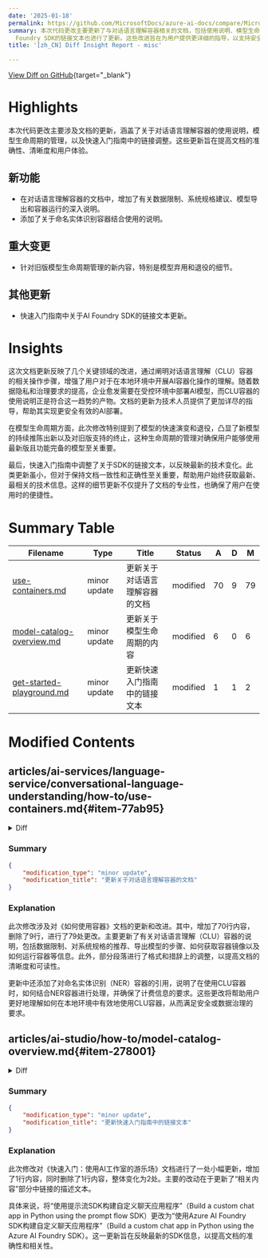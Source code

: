 ```yaml
---
date: '2025-01-18'
permalink: https://github.com/MicrosoftDocs/azure-ai-docs/compare/MicrosoftDocs:0fcd6d7...MicrosoftDocs:1d7cc3c
summary: 本次代码更改主要更新了与对话语言理解容器相关的文档，包括使用说明、模型生命周期管理和快速入门指南中的链接调整。这些更新旨在提升文档的准确性、清晰度和用户体验。新功能中增加了数据限制、系统规格建议等深入说明，并提供了命名实体识别容器的结合使用信息。重大变更方面，新增了有关旧版模型生命周期管理的具体细节。此外，快速入门指南中关于AI
  Foundry SDK的链接文本也进行了更新。这些改进旨在为用户提供更详细的指导，以支持安全有效的AI模型部署，并确保文档的最新性和一致性。
title: '[zh_CN] Diff Insight Report - misc'

---
```


[View Diff on GitHub](https://github.com/MicrosoftDocs/azure-ai-docs/compare/MicrosoftDocs:0fcd6d7...MicrosoftDocs:1d7cc3c){target="_blank"}

# Highlights
本次代码更改主要涉及文档的更新，涵盖了关于对话语言理解容器的使用说明，模型生命周期的管理，以及快速入门指南中的链接调整。这些更新旨在提高文档的准确性、清晰度和用户体验。

## 新功能
- 在对话语言理解容器的文档中，增加了有关数据限制、系统规格建议、模型导出和容器运行的深入说明。
- 添加了关于命名实体识别容器结合使用的说明。

## 重大变更
- 针对旧版模型生命周期管理的新内容，特别是模型弃用和退役的细节。

## 其他更新
- 快速入门指南中关于AI Foundry SDK的链接文本更新。

# Insights
这次文档更新反映了几个关键领域的改进，通过阐明对话语言理解（CLU）容器的相关操作步骤，增强了用户对于在本地环境中开展AI容器化操作的理解。随着数据隐私和治理要求的提高，企业愈发需要在受控环境中部署AI模型，而CLU容器的使用说明正是符合这一趋势的产物。文档的更新为技术人员提供了更加详尽的指导，帮助其实现更安全有效的AI部署。

在模型生命周期方面，此次修改特别提到了模型的快速演变和退役，凸显了新模型的持续推陈出新以及对旧版支持的终止，这种生命周期的管理对确保用户能够使用最新版且功能完备的模型至关重要。

最后，快速入门指南中调整了关于SDK的链接文本，以反映最新的技术变化。此类更新虽小，但对于保持文档一致性和正确性至关重要，帮助用户始终获取最新、最相关的技术信息。这样的细节更新不仅提升了文档的专业性，也确保了用户在使用时的便捷性。

# Summary Table
|  Filename  | Type |    Title    | Status | A  | D  | M  |
|------------|------|-------------|--------|----|----|----|
| [use-containers.md](#item-77ab95) | minor update | 更新关于对话语言理解容器的文档 | modified | 70 | 9 | 79 | 
| [model-catalog-overview.md](#item-278001) | minor update | 更新关于模型生命周期的内容 | modified | 6 | 0 | 6 | 
| [get-started-playground.md](#item-e4d7fb) | minor update | 更新快速入门指南中的链接文本 | modified | 1 | 1 | 2 | 


# Modified Contents
## articles/ai-services/language-service/conversational-language-understanding/how-to/use-containers.md{#item-77ab95}

<details>
<summary>Diff</summary>
````diff
@@ -17,7 +17,7 @@ keywords: on-premises, Docker, container
 # Install and run Conversational Language Understanding (CLU) containers
 
 > [!NOTE]
-> The data limits in a single synchronous API call for the CLU container are 5120 characters per document and up to 10 documents per call.
+> The data limits in a single synchronous API call for the CLU container are 5,120 characters per document and up to 10 documents per call.
 
 Containers enable you to host the CLU API on your own infrastructure. If you have security or data governance requirements that can't be fulfilled by calling CLU remotely, then containers might be a good option.
 
@@ -41,31 +41,81 @@ You must meet the following prerequisites before using CLU containers.
 
 The following table describes the minimum and recommended specifications for the available container. Each CPU core must be at least 2.6 gigahertz (GHz) or faster.
 
-It is recommended to have a CPU with AVX-512 instruction set, for the best experience (performance and accuracy).
+It's recommended to have a CPU with AVX-512 instruction set, for the best experience (performance and accuracy).
 
 |                     | Minimum host specs     | Recommended host specs |
 |---------------------|------------------------|------------------------|
-| **CLU**   | 1 core, 2GB memory     | 4 cores, 8GB memory    |
+| **CLU**             | 1 core, 2 GB memory     | 4 cores, 8 GB memory    |
 
 CPU core and memory correspond to the `--cpus` and `--memory` settings, which are used as part of the `docker run` command.
 
+## Export your Conversational Language Understanding model 
+
+Before you proceed with running the docker image, you need to export your own trained model to expose it to your container. Use the following command to extract your model and replace the placeholders below with your own values: 
+
+|Placeholder |Value|Format or example|
+|------------|-----|-----------------|
+|**{API_KEY}** |The key for your Language resource. You can find it on your resource's **Key and endpoint** page, on the Azure portal.|xxxxxxxxxxxxxxxxxxxxxxxxxxxxxxxxx|
+|**{ENDPOINT_URI}**|The endpoint for accessing the Conversational Language Understanding API. You can find it on your resource's **Key and endpoint** page, on the Azure portal.|`https://<your-custom-subdomain>.cognitiveservices.azure.com`|
+|**{PROJECT_NAME}**|The name of the project containing the model that you want to export. You can find it on your projects tab in the Language Studio portal.|myProject|
+|**{TRAINED_MODEL_NAME}** |The name of the trained model you want to export. You can find your trained models on your model evaluation tab under your project in the Language Studio portal|myTrainedModel 
+|**{EXPORTED_MODEL_NAME}** |The name to assign for the new exported model created.|myExportedModel |
+
+```bash
+curl --location --request PUT '{ENDPOINT_URI}/language/authoring/analyze-conversations/projects/{PROJECT_NAME}/exported-models/{EXPORTED_MODEL_NAME}?api-version=2024-11-15-preview' \ 
+--header 'Ocp-Apim-Subscription-Key: {API_KEY}' \ 
+--header 'Content-Type: application/json' \ 
+--data-raw '{ 
+    "TrainedModelLabel": "{TRAINED_MODEL_NAME}" 
+}' 
+```
+
 ## Get the container image with `docker pull`
 
-The CLU container image can be found on the `mcr.microsoft.com` container registry syndicate. It resides within the `azure-cognitive-services/textanalytics/` repository and is named `clu`. The fully qualified container image name is, `mcr.microsoft.com/azure-cognitive-services/textanalytics/clu`
+The CLU container image can be found on the `mcr.microsoft.com` container registry syndicate. It resides within the `azure-cognitive-services/language/` repository and is named `clu`. The fully qualified container image name is, `mcr.microsoft.com/azure-cognitive-services/language/clu`
 
- To use the latest version of the container, you can use the `latest` tag, which is for English. You can also find a full list of containers for supported languages using the [tags on the MCR](https://mcr.microsoft.com/product/azure-cognitive-services/textanalytics/clu/tags).
+ To use the latest version of the container, you can use the `latest` tag, which is for English. You can also find a full list of containers for supported languages using the [tags on the MCR](https://mcr.microsoft.com/product/azure-cognitive-services/language/clu/tags).
 
 The latest CLU container is available in several languages. To download the container for the English container, use the command below. 
 
 ```
-docker pull mcr.microsoft.com/azure-cognitive-services/textanalytics/clu:latest
+docker pull mcr.microsoft.com/azure-cognitive-services/language/clu:latest
 ```
 
 [!INCLUDE [Tip for using docker list](../../../includes/cognitive-services-containers-docker-list-tip.md)]
 
+## Run the container in download model mode 
+
+After creating the exported model in the section above, users have to run the container in order to download the deployment package that was created specifically for their exported models. 
+
+| Placeholder                 | Value                                                                                                                                 |Format or example                                              |
+|-----------------------------|---------------------------------------------------------------------------------------------------------------------------------------|---------------------------------------------------------------|
+| **{API_KEY}**               | The key for your Language resource. You can find it on your resource's **Key and endpoint** page, on the Azure portal.                | xxxxxxxxxxxxxxxxxxxxxxxxxxxxxxxx                              |  
+| **{ENDPOINT_URI}**          | The endpoint for accessing the API. You can find it on your resource's **Key and endpoint** page, on the Azure portal.                | `https://<your-custom-subdomain>.cognitiveservices.azure.com` |
+| **{IMAGE_TAG}**             | The image tag representing the language of the container you want to run. Make sure this matches the `docker pull` command you used.  | latest                                                        |
+| **{LOCAL_CLU_PORT}**        | Port number assigned for the container in local machine.                                                                              | 5000                                                          |
+| **{LOCAL_MODEL_DIRECTORY}** | Absolute directory in host machine where exported models are saved in.                                                            | `C:\usr\local\myDeploymentPackage`                            |
+| **{PROJECT_NAME}**          | Name of the project that the exported model belongs to                                                                                | myProject                                                     |
+| **{EXPORTED_MODEL_NAME}**   | Exported model to be downloaded                                                                                                       | myExportedModel                                               |
+
+```bash
+docker run --rm -it -p {LOCAL_CLU_PORT}:80 \ 
+mcr.microsoft.com/azure-cognitive-services/language/clu:{IMAGE_TAG} \   
+-v {LOCAL_MODEL_DIRECTORY}:/DeploymentPackage \ 
+Billing={ENDPOINT_URI} \   
+ApiKey={API_KEY} \ 
+downloadmodel \ 
+projectName={PROJECT_NAME} \ 
+exportedModelName={EXPORTED_MODEL_NAME} 
+```
+
+DO NOT alter the downloaded files. Even altering the name or folder structure can affect the integrity of the container and might break it. 
+
+Repeat those steps to download as many models as you'd like to test. They can belong to different projects and have different exported model names. 
+
 ## Run the container with `docker run`
 
-Once the container is on the host computer, use the [docker run](https://docs.docker.com/engine/reference/commandline/run/) command to run the containers. The container will continue to run until you stop it. Replace the placeholders below with your own values:
+Once the container is on the host computer, use the [docker run](https://docs.docker.com/engine/reference/commandline/run/) command to run the containers. The container continues to run until you stop it. Replace the placeholders below with your own values:
 
 
 > [!IMPORTANT]
@@ -79,10 +129,14 @@ To run the CLU container, execute the following `docker run` command. Replace th
 | **{API_KEY}** | The key for your Language resource. You can find it on your resource's **Key and endpoint** page, on the Azure portal. |`xxxxxxxxxxxxxxxxxxxxxxxxxxxxxxxx`|
 | **{ENDPOINT_URI}** | The endpoint for accessing the API. You can find it on your resource's **Key and endpoint** page, on the Azure portal. | `https://<your-custom-subdomain>.cognitiveservices.azure.com` |
 | **{IMAGE_TAG}** | The image tag representing the language of the container you want to run. Make sure this matches the `docker pull` command you used. | `latest` |
+|**{LOCAL_CLU_PORT}** |Port number assigned for the container in local machine. |5000 |
+|**{LOCAL_NER_PORT}** |Port number of the NER container. See Run NER Container section below. |5001 (Has to be different that the above port number) |
+|**{LOCAL_LOGGING_DIRECTORY}** |Absolute directory in host machine where that logs are saved in. |`C:\usr\local\mylogs` |
+|**{LOCAL_MODEL_DIRECTORY}** |Absolute directory in host machine where exported models are saved in. |`C:\usr\local\myDeploymentPackage` |
 
 ```bash
 docker run --rm -it -p 5000:5000 --memory 8g --cpus 1 \
-mcr.microsoft.com/azure-cognitive-services/textanalytics/clu:{IMAGE_TAG} \
+mcr.microsoft.com/azure-cognitive-services/language/clu:{IMAGE_TAG} \
 Eula=accept \
 Billing={ENDPOINT_URI} \
 ApiKey={API_KEY}
@@ -97,6 +151,13 @@ This command:
 
 [!INCLUDE [Running multiple containers on the same host](../../../includes/cognitive-services-containers-run-multiple-same-host.md)]
 
+## Running NER Container 
+CLU relies on NER to handle prebuilt entities. The CLU container works properly without NER if users decide not to integrate it. NER billing is disabled when it’s used through CLU, no extra charges are generated unless a call is made directly to NER’s container. 
+ 
+To set up NER in CLU container 
+- Follow the [NER container documentation](../../named-entity-recognition/how-to/use-containers.md). 
+- When running CLU container, make sure to set the parameter `Ner_Url `so that `Ner_Url=http://host.docker.internal:{LOCAL_NER_PORT}` 
+
 ## Query the container's prediction endpoint
 
 The container provides REST-based query prediction endpoint APIs.
@@ -141,7 +202,7 @@ In this article, you learned concepts and workflow for downloading, installing,
 * You must specify billing information when instantiating a container.
 
 > [!IMPORTANT]
-> Azure AI containers are not licensed to run without being connected to Azure for metering. Customers need to enable the containers to communicate billing information with the metering service at all times. Azure AI containers do not send customer data (e.g. text that is being analyzed) to Microsoft.
+> Azure AI containers aren't licensed to run without being connected to Azure for metering. Customers need to enable the containers to communicate billing information with the metering service at all times. Azure AI containers don't send customer data (for example, text that is being analyzed) to Microsoft.
 
 ## Next steps
 
````
</details>

### Summary

```json
{
    "modification_type": "minor update",
    "modification_title": "更新关于对话语言理解容器的文档"
}
```

### Explanation
此次修改涉及对《如何使用容器》文档的更新和改进。其中，增加了70行内容，删除了9行，进行了79处更改。主要更新了有关对话语言理解（CLU）容器的说明，包括数据限制、对系统规格的推荐、导出模型的步骤、如何获取容器镜像以及如何运行容器等信息。此外，部分段落进行了格式和措辞上的调整，以提高文档的清晰度和可读性。

更新中还添加了对命名实体识别（NER）容器的引用，说明了在使用CLU容器时，如何结合NER容器进行处理，并确保了计费信息的要求。这些更改将帮助用户更好地理解如何在本地环境中有效地使用CLU容器，从而满足安全或数据治理的要求。

## articles/ai-studio/how-to/model-catalog-overview.md{#item-278001}

<details>
<summary>Diff</summary>
````diff
@@ -92,6 +92,12 @@ Nixtla | Not available | TimeGEN-1
 
 :::image type="content" source="../media/explore/platform-service-cycle.png" alt-text="Diagram that shows models as a service and the service cycle of managed computes." lightbox="../media/explore/platform-service-cycle.png":::
 
+## Model lifecycle: deprecation and retirement
+AI models evolve fast, and when a new version or a new model with updated capabilities in the same model family become available, older models may be retired in the AI Foundry model catalog. To allow for a smooth transition to a newer model version, some models provide users with the option to enable automatic updates. To learn more about the model lifecycle of different models, upcoming model retirement dates, and suggested replacement models and versions, see:
+
+- [Azure OpenAI Service model deprecations and retirements](../../ai-services/openai/concepts/model-retirements.md)
+- [Severless API model deprecations and retirements](../../ai-studio/concepts/model-lifecycle-retirement.md)
+
 ## Managed compute
 
 The capability to deploy models as managed compute builds on platform capabilities of Azure Machine Learning to enable seamless integration of the wide collection of models in the model catalog across the entire life cycle of large language model (LLM) operations.
````
</details>

### Summary

```json
{
    "modification_type": "minor update",
    "modification_title": "更新关于模型生命周期的内容"
}
```

### Explanation
此次修改对《模型目录概述》文档进行了小幅更新，增加了6行内容，并没有删除任何行。这一更新主要是添加了一节关于“模型生命周期：弃用与退役”的内容，强调了AI模型快速演变的现状，以及当推出新版本或更新功能的新模型时，旧版模型可能会在AI Foundry模型目录中被退役的重要性。

新增的部分指出，为了顺利过渡到新模型版本，某些模型提供了自动更新的选项。此外，该部分还提供了指向相关文档的链接，用户可以通过这些链接了解不同模型的生命周期、即将退役的模型日期以及推荐的替代模型和版本。此修改旨在提高用户对模型管理和更新过程的了解。

## articles/ai-studio/quickstarts/get-started-playground.md{#item-e4d7fb}

<details>
<summary>Diff</summary>
````diff
@@ -63,5 +63,5 @@ Next, you can add your data to the model to help it answer questions about your
 
 ## Related content
 
-- [Build a custom chat app in Python using the prompt flow SDK](./get-started-code.md).
+- [Build a custom chat app in Python using the Azure AI Foundry SDK](./get-started-code.md).
 - [Deploy an enterprise chat web app](../tutorials/deploy-chat-web-app.md).
````
</details>

### Summary

```json
{
    "modification_type": "minor update",
    "modification_title": "更新快速入门指南中的链接文本"
}
```

### Explanation
此次修改对《快速入门：使用AI工作室的游乐场》文档进行了一处小幅更新，增加了1行内容，同时删除了1行内容，整体变化为2处。主要的改动在于更新了“相关内容”部分中链接的描述文本。

具体来说，将“使用提示流SDK构建自定义聊天应用程序”（Build a custom chat app in Python using the prompt flow SDK）更改为“使用Azure AI Foundry SDK构建自定义聊天应用程序”（Build a custom chat app in Python using the Azure AI Foundry SDK）。这一更新旨在反映最新的SDK信息，以提高文档的准确性和相关性。


